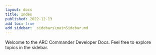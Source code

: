```yaml
---
layout: docs
title: Index
published: 2022-12-13
add toc: true
add sidebar: _sidebars\mainSidebar.md
---
```


Welcome to the ARC Commander Developer Docs. Feel free to explore topics in the sidebar.
